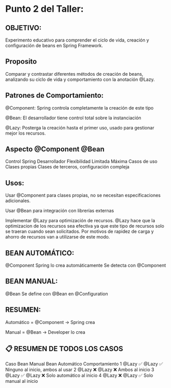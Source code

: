 # Punto 2 del Taller:

## OBJETIVO: 
Experimento educativo para comprender el ciclo de vida, creación y configuración de beans en Spring Framework.

## Proposito
Comparar y contrastar diferentes métodos de creación de beans, analizando su ciclo de vida y comportamiento con la anotación @Lazy.

## Patrones de Comportamiento:
@Component: Spring controla completamente la creación de este tipo

@Bean: El desarrollador tiene control total sobre la instanciación

@Lazy: Posterga la creación hasta el primer uso, usado para gestionar mejor los recursos.

## Aspecto	        @Component	        @Bean
Control	        Spring	            Desarrollador
Flexibilidad	Limitada	        Máxima
Casos de uso	Clases propias	    Clases de terceros, configuración compleja

## Usos:

Usar @Component para clases propias, no se necesitan especificaciones adicionales.

Usar @Bean para integración con librerías externas

Implementar @Lazy para optimización de recursos. @Lazy hace que la optimizacion de los recursos sea efectiva ya que este tipo de recursos solo se traeran cuando sean solicitados. Por motivos de rapidez de carga y ahorro de recursos van a utilizarse de este modo.

## BEAN AUTOMÁTICO:
@Component
Spring lo crea automáticamente
Se detecta con @Component

## BEAN MANUAL:
@Bean
Se define con @Bean en @Configuration

## RESUMEN:

Automático = @Component → Spring crea

Manual = @Bean → Developer lo crea

## 📋 RESUMEN DE TODOS LOS CASOS
Caso	Bean Manual	 Bean Automático	Comportamiento
1	@Lazy ✅	    @Lazy ✅	        Ninguno al inicio, ambos al usar
2	@Lazy ❌	    @Lazy ❌	        Ambos al inicio
3	@Lazy ✅	    @Lazy ❌	        Solo automático al inicio
4	@Lazy ❌	    @Lazy ✅	        Solo manual al inicio
